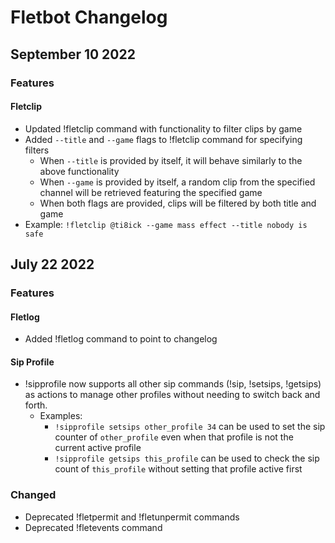 # Fletbot Changelog

## September 10 2022

### Features

#### Fletclip
- Updated !fletclip command with functionality to filter clips by game
- Added `--title` and `--game` flags to !fletclip command for specifying filters
  - When `--title` is provided by itself, it will behave similarly to the above functionality
  - When `--game` is provided by itself, a random clip from the specified channel will be retrieved featuring the specified game
  - When both flags are provided, clips will be filtered by both title and game
- Example: `!fletclip @ti8ick --game mass effect --title nobody is safe`

## July 22 2022

### Features

#### Fletlog
- Added !fletlog command to point to changelog

#### Sip Profile
- !sipprofile now supports all other sip commands (!sip, !setsips, !getsips) as actions to manage other profiles without needing to switch back and forth.
  - Examples:
    - `!sipprofile setsips other_profile 34` can be used to set the sip counter of `other_profile` even when that profile is not the current active profile
    - `!sipprofile getsips this_profile` can be used to check the sip count of `this_profile` without setting that profile active first

### Changed
- Deprecated !fletpermit and !fletunpermit commands
- Deprecated !fletevents command